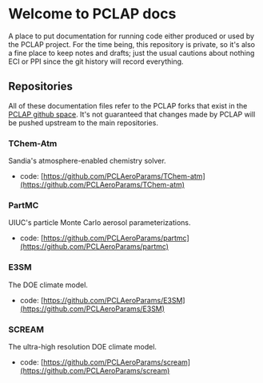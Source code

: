# Welcome to PCLAP docs

A place to put documentation for running code either produced or used by the PCLAP project.  For the time being, this repository is private, so it's also a fine place to keep notes and drafts; just the usual cautions about nothing ECI or PPI since the git history will record everything.

## Repositories

All of these documentation files refer to the PCLAP forks that exist in the [PCLAP github space](https://github.com/PCLAeroParams).  It's not guaranteed that changes made by PCLAP will be pushed upstream to the main repositories.  

### TChem-Atm

Sandia's atmosphere-enabled chemistry solver.

* code: [https://github.com/PCLAeroParams/TChem-atm](https://github.com/PCLAeroParams/TChem-atm)

### PartMC

UIUC's particle Monte Carlo aerosol parameterizations.

* code: [https://github.com/PCLAeroParams/partmc](https://github.com/PCLAeroParams/partmc)

### E3SM

The DOE climate model.

* code: [https://github.com/PCLAeroParams/E3SM](https://github.com/PCLAeroParams/E3SM)

### SCREAM

The ultra-high resolution DOE climate model.

* code: [https://github.com/PCLAeroParams/scream](https://github.com/PCLAeroParams/scream)



